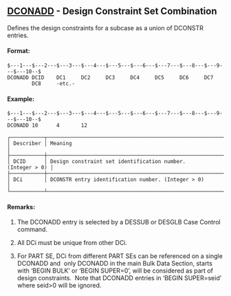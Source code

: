 ## [DCONADD](https://help.hexagonmi.com/bundle/MSC_Nastran_2022.4/page/Nastran_Combined_Book/qrg/bulkde/TOC.DCONADD.xhtml) - Design Constraint Set Combination

Defines the design constraints for a subcase as a union of DCONSTR entries.

#### Format:

```nastran
$---1---$---2---$---3---$---4---$---5---$---6---$---7---$---8---$---9---$---10--$
DCONADD DCID    DC1     DC2     DC3     DC4     DC5     DC6     DC7             
        DC8     -etc.-                                                          
```
#### Example:

```nastran
$---1---$---2---$---3---$---4---$---5---$---6---$---7---$---8---$---9---$---10--$
DCONADD 10      4       12                                                      
```
```text
┌───────────┬────────────────────────────────────────────────────────────┐
│ Describer │ Meaning                                                    │
├───────────┼────────────────────────────────────────────────────────────┤
│ DCID      │ Design constraint set identification number. (Integer > 0) │
├───────────┼────────────────────────────────────────────────────────────┤
│ DCi       │ DCONSTR entry identification number. (Integer > 0)         │
└───────────┴────────────────────────────────────────────────────────────┘
```
#### Remarks:

1. The DCONADD entry is selected by a DESSUB or DESGLB Case Control command.

2. All DCi must be unique from other DCi.

3. For PART SE, DCi from different PART SEs can be referenced on a single DCONADD and  only DCONADD in the main Bulk Data Section, starts with ‘BEGIN BULK’ or ‘BEGIN SUPER=0’, will be considered as part of design constraints.  Note that DCONADD entries in ‘BEGIN SUPER=seid’ where seid>0 will be ignored.

